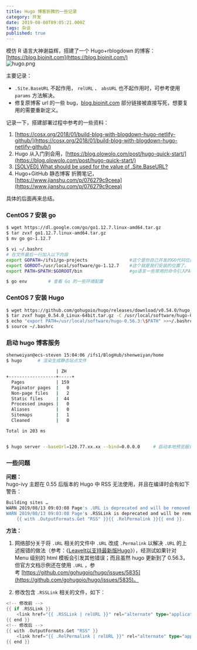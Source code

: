 ```yaml
---
title: Hugo 博客折腾的一些记录
category: 开发
date: 2019-08-08T09:05:21.000Z
tags: 杂谈
published: true
---
```


模仿 R 语言大神谢益辉，搭建了一个 Hugo+rblogdown 的博客：[https://blog.bioinit.com](https://blog.bioinit.com/)<br />![hugo.png](https://qiniu.bioinit.com/yuque/0/2019/png/126032/1565574651727-e9dc560f-fc43-4758-a227-9b8c343424d0.png#align=left&display=inline&height=660&name=hugo.png&originHeight=660&originWidth=1049&size=121639&status=done&width=1049)

主要记录：

- `.Site.BaseURL` 不起作用， `relURL` 、 `absURL` 也不起作用时，可参考使用 `params` 方法解决。
- 修复原博客 url 的一些 bug，[blog.bioinit.com](blog.bioinit.com) 部分链接被直接写死，想要复用的需要重新定义。

记录一下，搭建部署过程中参考的一些资料：

1. [https://cosx.org/2018/01/build-blog-with-blogdown-hugo-netlify-github/](https://cosx.org/2018/01/build-blog-with-blogdown-hugo-netlify-github/)
1. Hugo 从入门到会用，[https://blog.olowolo.com/post/hugo-quick-start/](https://blog.olowolo.com/post/hugo-quick-start/)
1. [[SOLVED] What should be used for the value of .Site.BaseURL?](https://discourse.gohugo.io/t/solved-what-should-be-used-for-the-value-of-site-baseurl/5896)
1. Hugo+GitHub 静态博客 折腾笔记，[https://www.jianshu.com/p/076279c9ceea](https://www.jianshu.com/p/076279c9ceea)

具体的后面再来总结。


<a name="HeKvt"></a>
### CentOS 7 安装 go

```bash
$ wget https://dl.google.com/go/go1.12.7.linux-amd64.tar.gz
$ tar zvxf go1.12.7.linux-amd64.tar.gz
$ mv go go-1.12.7

$ vi ~/.bashrc
# 在文件最后一行加入以下内容
export GOPATH=/ifs1/go-projects                #这个是你自己开发的GO代码位置，以后开发可以放这个目录下
export GOROOT=/usr/local/software/go-1.12.7    #这个就是我们安装的位置了。
export PATH=$PATH:$GOROOT/bin                  #go语言一些常用的命令引入PATH环境变量

$ go env 		# 查看 Go 的一些环境配置
```

<a name="yhPOe"></a>
### CentOS 7 安装 Hugo

```bash
$ wget https://github.com/gohugoio/hugo/releases/download/v0.54.0/hugo_0.54.0_Linux-64bit.tar.gz
$ tar zvxf hugo_0.54.0_Linux-64bit.tar.gz -C /usr/local/software/hugo-0.54.0
$ echo "export PATH=/usr/local/software/hugo-0.56.3:\$PATH" >>~/.bashrc
$ source ~/.bashrc
```


<a name="IsvZa"></a>
### 启动 hugo 博客服务

```bash
shenweiyan@ecs-steven 15:04:06 /ifs1/BlogHub/shenweiyan/home
$ hugo		# 渲染生成静态站点文件

                   | ZH
+------------------+-----+
  Pages            | 159
  Paginator pages  |   0
  Non-page files   |   2
  Static files     |  44
  Processed images |   0
  Aliases          |   0
  Sitemaps         |   1
  Cleaned          |   0

Total in 203 ms


$ hugo server --baseUrl=120.77.xx.xx --bind=0.0.0.0		# 启动本地预览服务
```


<a name="QdYub"></a>
### 一些问题

**问题：**<br />hugo-ivy 主题在 0.55 后版本的 Hugo 中 RSS 无法使用，并且在编译时会有如下警告：
```bash
Building sites … 
WARN 2019/08/13 09:03:08 Page's .URL is deprecated and will be removed in a future release. Use .Permalink or .RelPermalink. If what you want is the front matter URL value, use .Params.url.
WARN 2019/08/13 09:03:08 Page's .RSSLink is deprecated and will be removed in a future release. Use the Output Format's link, e.g. something like:
    {{ with .OutputFormats.Get "RSS" }}{{ .RelPermalink }}{{ end }}.
```

**方法：**

1. 网络部分关于将 `.URL` 相关的文件中 `.URL` 改成 `.Permalink` 以解决 `.URL` 的上述报错的做法（参考：《[LeaveIt以支持最新版Hugo](https://blog.hgtweb.com/2019/%E4%BF%AE%E5%A4%8Dleaveit%E4%BB%A5%E6%94%AF%E6%8C%81%E6%9C%80%E6%96%B0%E7%89%88hugo/)》），经测试如果针对 Menu 级别的 html 模板会引发其他错误；而且虽然 hugo 更新到了 0.56.3，但官方文档示例还在使用 `.URL` ，参考 [https://github.com/gohugoio/hugo/issues/5835](https://github.com/gohugoio/hugo/issues/5835)。

2. 修改包含 `.RSSLink` 相关的文件，如下：
```go
<!-- 修改前 -->
{{ if .RSSLink }}
    <link href="{{ .RSSLink | relURL }}" rel="alternate" type="application/rss+xml" title="{{ .Site.Title }}" />
{{ end }}
<!-- 修改后 -->
{{ with .OutputFormats.Get "RSS" }}
    <link href="{{ .RelPermalink | relURL }}" rel="alternate" type="application/rss+xml" title="{{ $.Title }}" />
{{ end }}
```

